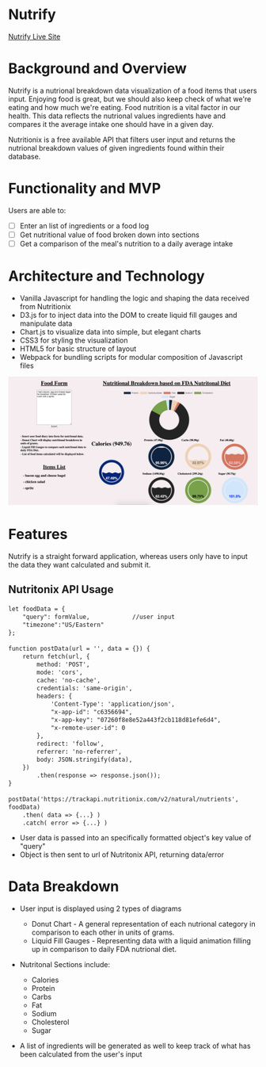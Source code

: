 # Nutrify

[Nutrify Live Site](https://henrytan0705.github.io/Nutrify-JS-Project/)

# Background and Overview
Nutrify is a nutrional breakdown data visualization of a food items that users input.
Enjoying food is great, but we should also keep check of what we're eating and how much we're eating. Food nutrition is a vital factor in our health.
This data reflects the nutrional values ingredients have and compares it the average intake one should have in a given day.

Nutritionix is a free available API that filters user input and returns the nutrional breakdown values of given ingredients found within their database.

# Functionality and MVP
Users are able to:
- [ ] Enter an list of ingredients or a food log
- [ ] Get nutritional value of food broken down into sections
- [ ] Get a comparison of the meal's nutrition to a daily average intake

<!-- # Wireframes
![Wireframe](./wireframe_image/wireframe.jpg) -->

# Architecture and Technology

- Vanilla Javascript for handling the logic and shaping the data received from Nutritionix
- D3.js for to inject data into the DOM to create liquid fill gauges and manipulate data
- Chart.js to visualize data into simple, but elegant charts
- CSS3 for styling the visualization
- HTML5 for basic structure of layout
- Webpack for bundling scripts for modular composition of Javascript files


![](./assets/images/Nutrify.png)

# Features

Nutrify is a straight forward application, whereas users only have to input the data they want calculated and submit it.

## Nutritonix API Usage
    let foodData = {
        "query": formValue,            //user input 
        "timezone":"US/Eastern"
    };

    function postData(url = '', data = {}) {
        return fetch(url, {
            method: 'POST',
            mode: 'cors',
            cache: 'no-cache',
            credentials: 'same-origin',
            headers: {
                'Content-Type': 'application/json',
                "x-app-id": "c6356694",
                "x-app-key": "07260f8e8e52a443f2cb118d81efe6d4",
                "x-remote-user-id": 0
            },
            redirect: 'follow',
            referrer: 'no-referrer',
            body: JSON.stringify(data),
        })
            .then(response => response.json());
    }

    postData('https://trackapi.nutritionix.com/v2/natural/nutrients', foodData)
        .then( data => {...} )
        .catch( error => {...} )

- User data is passed into an specifically formatted object's key value of "query"
- Object is then sent to url of Nutritonix API, returning data/error 

# Data Breakdown

- User input is displayed using 2 types of diagrams 
  * Donut Chart - A general representation of each nutrional category in comparison to each other in units of grams.
  * Liquid Fill Gauges - Representing data with a liquid animation filling up in comparison to daily FDA nutrional diet.

- Nutritonal Sections include:
  * Calories
  * Protein
  * Carbs
  * Fat
  * Sodium
  * Cholesterol
  * Sugar

- A list of ingredients will be generated as well to keep track of what has been calculated from the user's input





<!-- # Implementation Timeline
## 8/13 Tuesday 
* Research D3 charts
* Research Chart.js
* Fetch data from API
* Format/filter necessary data for charts

## 8/14 Wednesday
* Find new API to replace down API
* Format/filter new data
* Start structuring design layout

## 8/15 Thursday
* Researching D3 Liquid Fill Gauge
* Structuring design layout

## 8/16 Friday
* Implementing D3 Liquid Fill Gauge 
* Structuring design layout

## 8/17 Saturday
* Implement CSS styling and effects accordingly
 -->


